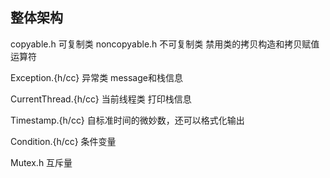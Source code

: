 ## 整体架构


copyable.h 可复制类
noncopyable.h 不可复制类
 禁用类的拷贝构造和拷贝赋值运算符

Exception.{h/cc} 异常类
 message和栈信息

CurrentThread.{h/cc}  当前线程类
 打印栈信息

Timestamp.{h/cc}  自标准时间的微妙数，还可以格式化输出

Condition.{h/cc}  条件变量

Mutex.h 互斥量


